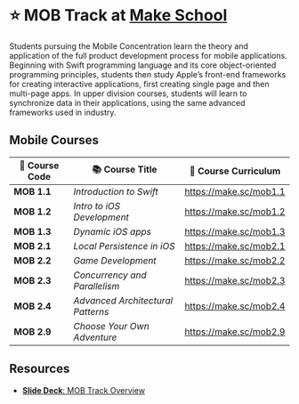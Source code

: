 # ⭐️ MOB Track at [Make School](https://makeschool.com)

Students pursuing the Mobile Concentration learn the theory and application of the full product development process for mobile applications. Beginning with Swift programming language and its core object-oriented programming principles, students then study Apple’s front-end frameworks for creating interactive applications, first creating single page and then multi-page apps. In upper division courses, students will learn to synchronize data in their applications, using the same advanced frameworks used in industry. 


## Mobile Courses

| 🔢 Course Code | 📚 Course Title                                   | 🔗 Course Curriculum       |
| -------------- | ------------------------------------------------ | ------------------------- |
| **MOB 1.1**    | _Introduction to Swift_                          | <https://make.sc/mob1.1> |
| **MOB 1.2**    | _Intro to iOS Development_                       | <https://make.sc/mob1.2>  |
| **MOB 1.3**    | _Dynamic iOS apps_                               | <https://make.sc/mob1.3>  |
| **MOB 2.1**    | _Local Persistence in iOS_                       | <https://make.sc/mob2.1>  |
| **MOB 2.2**    | _Game Development_                               | <https://make.sc/mob2.2>  |
| **MOB 2.3**    | _Concurrency and Parallelism_                    | <https://make.sc/mob2.3>  |
| **MOB 2.4**    | _Advanced Architectural Patterns_                | <https://make.sc/mob2.4>  |
| **MOB 2.9**    | _Choose Your Own Adventure_                      | <https://make.sc/mob2.9>  |


## Resources

- [**Slide Deck**: MOB Track Overview](https://docs.google.com/presentation/d/1jGtrOVDnGbThLf5y3FrFWDR2Pxhfw2EeU_MDEkLfmf0/edit?usp=sharing)
